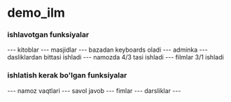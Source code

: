 # demo_ilm
### ishlavotgan funksiyalar

--- kitoblar --- masjidlar --- bazadan keyboards oladi --- adminka --- dasliklardan bittasi ishladi --- namozda 4/3 tasi ishladi --- filmlar 3/1 ishladi

### ishlatish kerak bo'lgan funksiyalar 
--- namoz vaqtlari --- savol javob --- fimlar --- darsliklar --- 
